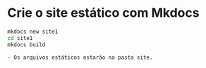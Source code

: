 # Crie o site estático com Mkdocs

````sh
mkdocs new site1
cd site1
mkdocs build

- Os arquivos estáticos estarão na pasta site.